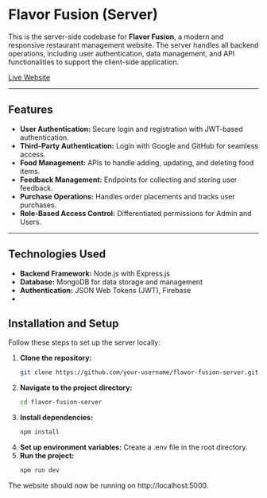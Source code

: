 # Flavor Fusion (Server)

This is the server-side codebase for **Flavor Fusion**, a modern and responsive restaurant management website. The server handles all backend operations, including user authentication, data management, and API functionalities to support the client-side application. 

[Live Website](http://flavor-fusion-11.surge.sh/)

---

## Features

- **User Authentication:** Secure login and registration with JWT-based authentication.
- **Third-Party Authentication:** Login with Google and GitHub for seamless access.
- **Food Management:** APIs to handle adding, updating, and deleting food items.
- **Feedback Management:** Endpoints for collecting and storing user feedback.
- **Purchase Operations:** Handles order placements and tracks user purchases.
- **Role-Based Access Control:** Differentiated permissions for Admin and Users.

---

## Technologies Used

- **Backend Framework:** Node.js with Express.js
- **Database:** MongoDB for data storage and management
- **Authentication:** JSON Web Tokens (JWT), Firebase
- 
## Installation and Setup

Follow these steps to set up the server locally:

1. **Clone the repository:**
   ```bash
   git clone https://github.com/your-username/flavor-fusion-server.git

2. **Navigate to the project directory:**
   ```bash
   cd flavor-fusion-server

3. **Install dependencies:**
    ```bash
    npm install

4. **Set up environment variables:** Create a .env file in the root directory.
5. **Run the project:**
    ```bash
    npm run dev
The website should now be running on http://localhost:5000.
